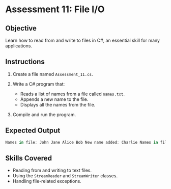 # Assessment 11: File I/O

## Objective

Learn how to read from and write to files in C#, an essential skill for many applications.

## Instructions

1. Create a file named `Assessment_11.cs`.
2. Write a C# program that:
   - Reads a list of names from a file called `names.txt`.
   - Appends a new name to the file.
   - Displays all the names from the file.

3. Compile and run the program.

## Expected Output

```c#
Names in file: John Jane Alice Bob New name added: Charlie Names in file: John Jane Alice Bob Charlie
```

## Skills Covered

- Reading from and writing to text files.
- Using the `StreamReader` and `StreamWriter` classes.
- Handling file-related exceptions.
